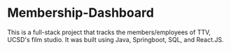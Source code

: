 # Membership-Dashboard
This is a full-stack project that tracks the members/employees of TTV, UCSD's film studio.
It was built using Java, Springboot, SQL, and React.JS. 
